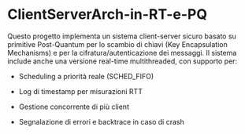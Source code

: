 # ClientServerArch-in-RT-e-PQ
Questo progetto implementa un sistema client-server sicuro basato su primitive Post-Quantum per lo scambio di chiavi (Key Encapsulation Mechanisms) e per la cifratura/autenticazione dei messaggi. Il sistema include anche una versione real-time multithreaded, con supporto per:

+ Scheduling a priorità reale (SCHED_FIFO)

+ Log di timestamp per misurazioni RTT

+ Gestione concorrente di più client

+ Segnalazione di errori e backtrace in caso di crash
